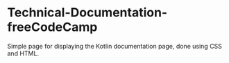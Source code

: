# Technical-Documentation-freeCodeCamp
Simple page for displaying the Kotlin documentation page, done using CSS and HTML.
